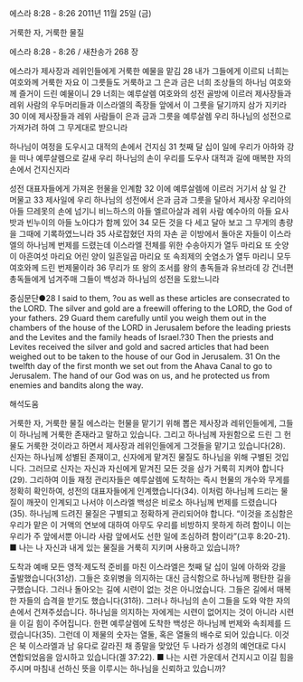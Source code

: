 에스라 8:28 - 8:26 
2011년 11월 25일 (금)

거룩한 자, 거룩한 물질



에스라 8:28 - 8:26 / 새찬송가 268 장


에스라가 제사장과 레위인들에게 거룩한 예물을 맡김
28 내가 그들에게 이르되 너희는 여호와께 거룩한 자요 이 그릇들도 거룩하고 그 은과 금은 너희 조상들의 하나님 여호와께 즐거이 드린 예물이니 29 너희는 예루살렘 여호와의 성전 골방에 이르러 제사장들과 레위 사람의 우두머리들과 이스라엘의 족장들 앞에서 이 그릇을 달기까지 삼가 지키라 30 이에 제사장들과 레위 사람들이 은과 금과 그릇을 예루살렘 우리 하나님의 성전으로 가져가려 하여 그 무게대로 받으니라

하나님이 여정을 도우시고 대적의 손에서 건지심
31 첫째 달 십이 일에 우리가 아하와 강을 떠나 예루살렘으로 갈새 우리 하나님의 손이 우리를 도우사 대적과 길에 매복한 자의 손에서 건지신지라

성전 대표자들에게 가져온 헌물을 인계함
32 이에 예루살렘에 이르러 거기서 삼 일 간 머물고 33 제사일에 우리 하나님의 성전에서 은과 금과 그릇을 달아서 제사장 우리아의 아들 므레못의 손에 넘기니 비느하스의 아들 엘르아살과 레위 사람 예수아의 아들 요사밧과 빈누이의 아들 노아댜가 함께 있어 34 모든 것을 다 세고 달아 보고 그 무게의 총량을 그때에 기록하였느니라 35 사로잡혔던 자의 자손 곧 이방에서 돌아온 자들이 이스라엘의 하나님께 번제를 드렸는데 이스라엘 전체를 위한 수송아지가 열두 마리요 또 숫양이 아흔여섯 마리요 어린 양이 일흔일곱 마리요 또 속죄제의 숫염소가 열두 마리니 모두 여호와께 드린 번제물이라 36 무리가 또 왕의 조서를 왕의 총독들과 유브라데 강 건너편 총독들에게 넘겨주매 그들이 백성과 하나님의 성전을 도왔느니라

중심문단●28 I said to them, ?ou as well as these articles are consecrated to the LORD. The silver and gold are a freewill offering to the LORD, the God of your fathers. 29 Guard them carefully until you weigh them out in the chambers of the house of the LORD in Jerusalem before the leading priests and the Levites and the family heads of Israel.?30 Then the priests and Levites received the silver and gold and sacred articles that had been weighed out to be taken to the house of our God in Jerusalem. 31 On the twelfth day of the first month we set out from the Ahava Canal to go to Jerusalem. The hand of our God was on us, and he protected us from enemies and bandits along the way.

해석도움





거룩한 자, 거룩한 물질  에스라는 헌물을 맡기기 위해 뽑은 제사장과 레위인들에게, 그들이 하나님께 거룩한 존재라고 말하고 있습니다. 그리고 하나님께 자원함으로 드린 그 헌물도 거룩한 것이라고 하면서 제사장과 레위인들에게 그것들을 맡기고 있습니다(28). 신자는 하나님께 성별된 존재이고, 신자에게 맡겨진 물질도 하나님을 위해 구별된 것입니다. 그러므로 신자는 자신과 자신에게 맡겨진 모든 것을 삼가 거룩히 지켜야 합니다(29). 그리하여 이들 재정 관리자들은 예루살렘에 도착하는 즉시 헌물의 개수와 무게를 정확히 확인하여, 성전의 대표자들에게 인계했습니다(34). 이처럼 하나님께 드리는 물질이 깨끗이 인계되고 나서야 이스라엘 백성은 비로소 하나님께 번제를 드렸습니다(35). 하나님께 드려진 물질은 구별되고 정확하게 관리되어야 합니다. “이것을 조심함은 우리가 맡은 이 거액의 연보에 대하여 아무도 우리를 비방하지 못하게 하려 함이니 이는 우리가 주 앞에서뿐 아니라 사람 앞에서도 선한 일에 조심하려 함이라”(고후 8:20-21).
■ 나는 나 자신과 내게 있는 물질을 거룩히 지키며 사용하고 있습니까?

도착과 예배  모든 영적·제도적 준비를 마친 이스라엘은 첫째 달 십이 일에 아하와 강을 출발했습니다(31상). 그들은 호위병을 의지하는 대신 금식함으로 하나님께 평탄한 길을 구했습니다. 그러나 돌아오는 길에 시련이 없는 것은 아니었습니다. 그들은 길에서 매복한 자들의 습격을 받기도 했습니다(31하). 그러나 하나님의 손이 그들을 도와 악한 자의 손에서 건져주셨습니다. 하나님을 의지하는 자에게는 시련이 없어지는 것이 아니라 시련을 이길 힘이 주어집니다. 한편 예루살렘에 도착한 백성은 하나님께 번제와 속죄제를 드렸습니다(35). 그런데 이 제물의 숫자는 열둘, 혹은 열둘의 배수로 되어 있습니다. 이것은 북 이스라엘과 남 유다로 갈라진 채 종말을 맞았던 두 나라가 성경의 예언대로 다시 연합되었음을 암시하고 있습니다(겔 37:22).
■ 나는 시련 가운데서 건지시고 이길 힘을 주시며 마침내 선하신 뜻을 이루시는 하나님을 신뢰하고 있습니까?